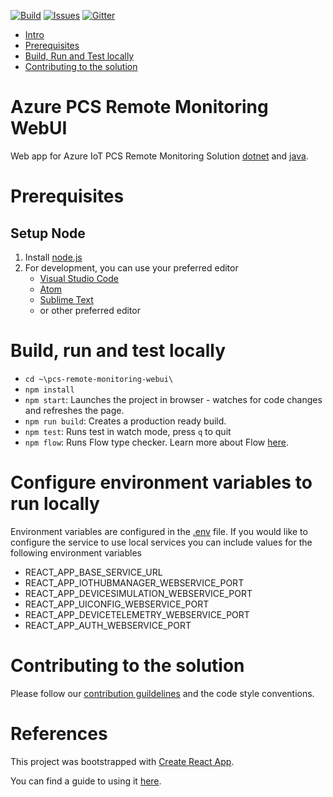[![Build][build-badge]][build-url]
[![Issues][issues-badge]][issues-url]
[![Gitter][gitter-badge]][gitter-url]

* [Intro](#azure-pcs-remote-monitoring-webui)
* [Prerequisites](#prerequisites)
* [Build, Run and Test locally](#build-run-and-test-locally)
* [Contributing to the solution](#contributing-to-the-solution)

Azure PCS Remote Monitoring WebUI
=================================

Web app for Azure IoT PCS Remote Monitoring Solution [dotnet](https://github.com/Azure/azure-iot-pcs-remote-monitoring-dotnet) and [java](https://github.com/Azure/azure-iot-pcs-remote-monitoring-java).

Prerequisites
=============
## Setup Node
1. Install [node.js](https://nodejs.org/)
2. For development, you can use your preferred editor
   - [Visual Studio Code](https://code.visualstudio.com/)
   - [Atom](https://atom.io/)
   - [Sublime Text](https://www.sublimetext.com/)
   -  or other preferred editor

Build, run and test locally
===========================
* `cd ~\pcs-remote-monitoring-webui\`
* `npm install`
* `npm start`: Launches the project in browser - watches for code changes and refreshes the page.
* `npm run build`: Creates a production ready build.
* `npm test`: Runs test in watch mode, press `q` to quit
* `npm flow`: Runs Flow type checker. Learn more about Flow [here](https://flow.org/).

Configure environment variables to run locally
==============================================
Environment variables are configured in the [.env](.env) file. If you would like to configure the service to use local services you can include values for the following environment variables
- REACT_APP_BASE_SERVICE_URL
- REACT_APP_IOTHUBMANAGER_WEBSERVICE_PORT
- REACT_APP_DEVICESIMULATION_WEBSERVICE_PORT
- REACT_APP_UICONFIG_WEBSERVICE_PORT
- REACT_APP_DEVICETELEMETRY_WEBSERVICE_PORT
- REACT_APP_AUTH_WEBSERVICE_PORT

Contributing to the solution
==============================
Please follow our [contribution guildelines](CONTRIBUTING.md) and the code style conventions.

References
==========
This project was bootstrapped with [Create React App](https://github.com/facebookincubator/create-react-app).

You can find a guide to using it [here](https://github.com/facebookincubator/create-react-app/blob/master/packages/react-scripts/template/README.md).

[build-badge]: https://img.shields.io/travis/Azure/pcs-remote-monitoring-webui.svg
[build-url]: https://travis-ci.com/Azure/pcs-remote-monitoring-webui
[issues-badge]: https://img.shields.io/github/issues/azure/pcs-remote-monitoring-webui.svg
[issues-url]: https://github.com/Azure/pcs-remote-monitoring-webui/issues/new
[gitter-badge]: https://img.shields.io/gitter/room/azure/iot-pcs.js.svg
[gitter-url]: https://gitter.im/azure/iot-pcs
